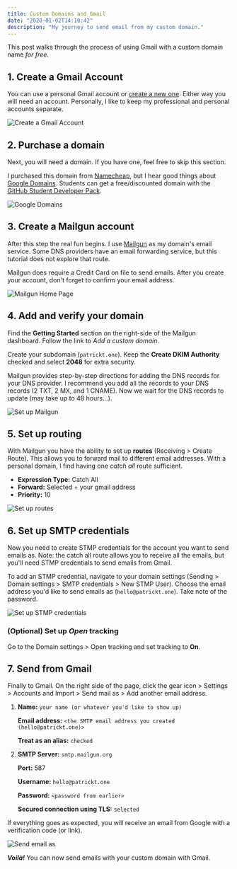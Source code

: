 ```yaml
---
title: Custom Domains and Gmail
date: "2020-01-02T14:10:42"
description: "My journey to send email from my custom domain."
---
```


This post walks through the process of using Gmail with a custom domain name _for free_.

## 1. Create a Gmail Account

You can use a personal Gmail account or [create a new one](https://accounts.google.com/SignUp). Either way you will need an account. Personally, I like to keep my professional and personal accounts separate.

![Create a Gmail Account](./00-create-gmail-account.jpg)

## 2. Purchase a domain

Next, you will need a domain. If you have one, feel free to skip this section.

I purchased this domain from [Namecheap](https://www.namecheap.com/), but I hear good things about [Google Domains](https://domains.google/). Students can get a free/discounted domain with the [GitHub Student Developer Pack](https://education.github.com/pack).

![Google Domains](./01-purchase-domain.jpg)

## 3. Create a Mailgun account

After this step the real fun begins. I use [Mailgun](https://www.mailgun.com/) as my domain's email service. Some DNS providers have an email forwarding service, but this tutorial does not explore that route.

Mailgun does require a Credit Card on file to send emails. After you create your account, don't forget to confirm your email address.

![Mailgun Home Page](./02-create-mailgun-account.jpg)

## 4. Add and verify your domain

Find the **Getting Started** section on the right-side of the Mailgun dashboard. Follow the link to _Add a custom domain_.

Create your subdomain (`patrickt.one`). Keep the **Create DKIM Authority** checked and select **2048** for extra security.

Mailgun provides step-by-step directions for adding the DNS records for your DNS provider. I recommend you add all the records to your DNS records (2 TXT, 2 MX, and 1 CNAME). Now we wait for the DNS records to update (may take up to 48 hours...).

![Set up Mailgun](./03-set-up-mailgun.jpg)

## 5. Set up routing

With Mailgun you have the ability to set up **routes** (Receiving > Create Route).  This allows you to forward mail to different email addresses. With a personal domain, I find having one _catch all_ route sufficient.

- **Expression Type:** Catch All
- **Forward:** Selected + your gmail address
- **Priority:** 10

![Set up routes](./04-set-up-routes.jpg)

## 6. Set up SMTP credentials

Now you need to create STMP credentials for the account you want to send emails as. Note: the catch all route allows you to receive all the emails, but you'll need STMP credentials to send emails from Gmail.

To add an STMP credential, navigate to your domain settings (Sending > Domain settings > SMTP credentials > New STMP User). Choose the email address you'd like to send emails as (`hello@patrickt.one`). Take note of the password.

![Set up STMP credentials](./05-stmp-creds.jpg)

### (Optional) Set up _Open_ tracking

Go to the Domain settings > Open tracking and set tracking to **On**.

## 7. Send from Gmail

Finally to Gmail. On the right side of the page, click the gear icon > Settings > Accounts and Import > Send mail as > Add another email address.

1. **Name:** `your name (or whatever you'd like to show up)`

    **Email address:** `<the SMTP email address you created (hello@patrickt.one)>`

    **Treat as an alias:** `checked`

2. **SMTP Server:** `smtp.mailgun.org`

    **Port:** 587

    **Username:** `hello@patrickt.one`

    **Password:** `<password from earlier>`

    **Secured connection using TLS:** `selected`

If everything goes as expected, you will receive an email from Google with a verification code (or link).

![Send email as](./06-send-email-as.jpg)

_**Voilà!**_ You can now send emails with your custom domain with Gmail.